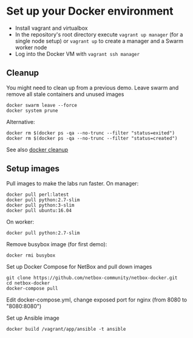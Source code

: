 # Set up your Docker environment

* Install vagrant and virtualbox
* In the repository's root directory execute `vagrant up manager` (for a single node setup)
  or `vagrant up` to create a manager and a Swarm worker node
* Log into the Docker VM with `vagrant ssh manager`

## Cleanup

You might need to clean up from a previous demo. Leave swarm and remove all stale
containers and unused images

    docker swarm leave --force
    docker system prune

Alternative:

    docker rm $(docker ps -qa --no-trunc --filter "status=exited")
    docker rm $(docker ps -qa --no-trunc --filter "status=created")

See also [docker cleanup](https://gist.github.com/bastman/5b57ddb3c11942094f8d0a97d461b430)

## Setup images

Pull images to make the labs run faster. On manager:

    docker pull perl:latest
    docker pull python:2.7-slim
    docker pull python:3-slim
    docker pull ubuntu:16.04

On worker:

    docker pull python:2.7-slim

Remove busybox image (for first demo):

    docker rmi busybox

Set up Docker Compose for NetBox and pull down images

    git clone https://github.com/netbox-community/netbox-docker.git
    cd netbox-docker
    docker-compose pull

Edit docker-compose.yml, change exposed port for nginx (from 8080 to "8080:8080")

Set up Ansible image

    docker build /vagrant/app/ansible -t ansible
